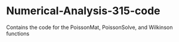 # Numerical-Analysis-315-code
Contains the code for the PoissonMat, PoissonSolve, and Wilkinson functions
